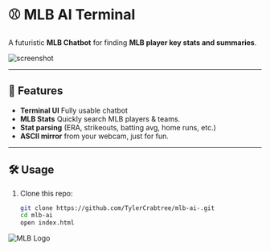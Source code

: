 # ⚾ MLB AI Terminal

A futuristic **MLB Chatbot** for finding **MLB player key stats and summaries**. 

![screenshot](assets/screenshot.png)

---

## 🚀 Features
- **Terminal UI** Fully usable chatbot 
- **MLB Stats** Quickly search MLB players & teams.
- **Stat parsing** (ERA, strikeouts, batting avg, home runs, etc.)
- **ASCII mirror** from your webcam, just for fun.

---

## 🛠️ Usage
1. Clone this repo:
   ```bash
   git clone https://github.com/TylerCrabtree/mlb-ai-.git
   cd mlb-ai
   open index.html

![MLB Logo](https://content.sportslogos.net/logos/4/490/full/1986.png)


